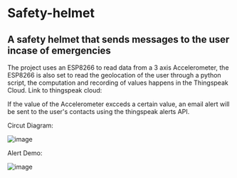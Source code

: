 # Safety-helmet
## A safety helmet that sends messages to the user incase of emergencies

The project uses an ESP8266 to read data from a 3 axis Accelerometer, the ESP8266 is also set to read the geolocation of the user through a python script, the computation and recording of values happens in the Thingspeak Cloud.
Link to thingspeak cloud:

If the value of the Accelerometer excceds a certain value, an email alert will be sent to the user's contacts using the thingspeak alerts API.

Circut Diagram:

![image](https://user-images.githubusercontent.com/69049502/133926558-26a5680a-3a79-4ab3-9935-4dab7e66aa95.png)


Alert Demo:

![image](https://user-images.githubusercontent.com/69049502/133926576-926c40c4-2b0b-4eca-9faf-dd6a3d483557.png)
